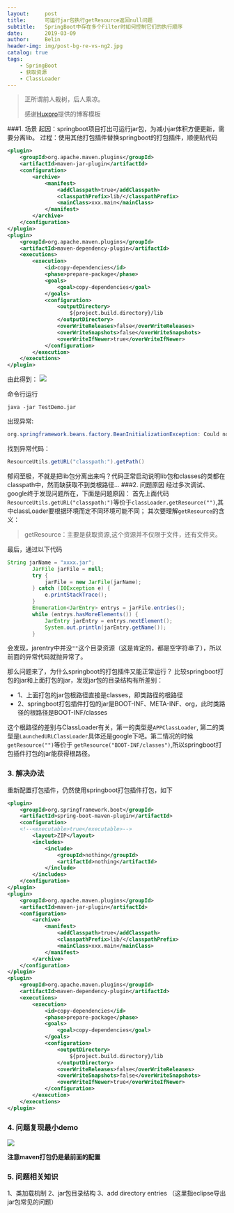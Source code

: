 ```yaml
---
layout:     post
title:      可运行jar包执行getResource返回null问题
subtitle:   SpringBoot中存在多个Filter时如何控制它们的执行顺序
date:       2019-03-09
author:     Belin
header-img: img/post-bg-re-vs-ng2.jpg
catalog: true
tags:
    - SpringBoot
    - 获取资源
    - ClassLoader
---
```


> 正所谓前人栽树，后人乘凉。
>
> 感谢[Huxpro](https://github.com/huxpro)提供的博客模板

###1. 场景
起因：springboot项目打出可运行jar包，为减小jar体积方便更新，需要分离lib。
过程：使用其他打包插件替换springboot的打包插件，顺便贴代码
```xml
<plugin>
	<groupId>org.apache.maven.plugins</groupId>
	<artifactId>maven-jar-plugin</artifactId>
	<configuration>
		<archive>
			<manifest>
				<addClasspath>true</addClasspath>
				<classpathPrefix>lib/</classpathPrefix>
				<mainClass>xxx.main</mainClass>
			</manifest>
		</archive>
	</configuration>
</plugin>
<plugin>
	<groupId>org.apache.maven.plugins</groupId>
	<artifactId>maven-dependency-plugin</artifactId>
	<executions>
		<execution>
			<id>copy-dependencies</id>
			<phase>prepare-package</phase>
			<goals>
				<goal>copy-dependencies</goal>
			</goals>
			<configuration>
				<outputDirectory>
					${project.build.directory}/lib
				</outputDirectory>
				<overWriteReleases>false</overWriteReleases>
				<overWriteSnapshots>false</overWriteSnapshots>
				<overWriteIfNewer>true</overWriteIfNewer>
			</configuration>
		</execution>
	</executions>
</plugin>
```
由此得到：
![](/files/md_image/1.png)

命令行运行
```shell
java -jar TestDemo.jar
```
出现异常:
```java
org.springframework.beans.factory.BeanInitializationException: Could not load properties; nested exception is java.io.FileNotFoundException: class path resource [] cannot be resolved to URL because it does not exist
```
找到异常代码：
```java
ResourceUtils.getURL("classpath:").getPath()
```
郁闷至极，不就是把lib包分离出来吗？代码正常启动说明lib包和classes的类都在classpath中，然而缺获取不到类根路径...
###2. 问题原因
经过多次调试、google终于发现问题所在，下面是问题原因：
首先上面代码`ResourceUtils.getURL("classpath:")`等价于`classLoader.getResource("")`,其中classLoader要根据环境而定不同环境可能不同；
其次要理解`getResource`的含义：
> getResource：主要是获取资源,这个资源并不仅限于文件，还有文件夹。

最后，通过以下代码
```java
String jarName = "xxxx.jar";
        JarFile jarFile = null;
        try {
            jarFile = new JarFile(jarName);
        } catch (IOException e) {
            e.printStackTrace();
        }
        Enumeration<JarEntry> entrys = jarFile.entries();
        while (entrys.hasMoreElements()) {
            JarEntry jarEntry = entrys.nextElement();
            System.out.println(jarEntry.getName());
        }
```
会发现，jarentry中并没`""`这个目录资源（这是肯定的，都是空字符串了），所以前面的异常代码就抛异常了。

那么问题来了，为什么springboot的打包插件又能正常运行？
比较springboot打包的jar和上面打包的jar，发现jar包的目录结构有所差别：
- 1、上面打包的jar包根路径直接是classes，即类路径的根路径
- 2、springboot打包插件打包的jar是BOOT-INF、META-INF、org，此时类路径的根路径是BOOT-INF/classes

这个根路径的差别与ClassLoader有关，第一的类型是`APPClassLoader`, 第二的类型是`LaunchedURLClassLoader`具体还是google下吧。第二情况的时候`getResource("")`等价于 `getResource("BOOT-INF/classes")`,所以springboot打包插件打包的jar能获得根路径。

### 3. 解决办法
重新配置打包插件，仍然使用springboot打包插件打包，如下
```xml
<plugin>
	<groupId>org.springframework.boot</groupId>
	<artifactId>spring-boot-maven-plugin</artifactId>
	<configuration>
	<!--<executable>true</executable>-->
		<layout>ZIP</layout>
		<includes>
			<include>
				<groupId>nothing</groupId>
				<artifactId>nothing</artifactId>
			</include>
		</includes>
	</configuration>
</plugin>
<plugin>
	<groupId>org.apache.maven.plugins</groupId>
	<artifactId>maven-jar-plugin</artifactId>
	<configuration>
		<archive>
			<manifest>
				<addClasspath>true</addClasspath>
				<classpathPrefix>lib/</classpathPrefix>
				<mainClass>xxx.main</mainClass>
			</manifest>
		</archive>
	</configuration>
</plugin>
<plugin>
	<groupId>org.apache.maven.plugins</groupId>
	<artifactId>maven-dependency-plugin</artifactId>
	<executions>
		<execution>
			<id>copy-dependencies</id>
			<phase>prepare-package</phase>
			<goals>
				<goal>copy-dependencies</goal>
			</goals>
			<configuration>
				<outputDirectory>
					${project.build.directory}/lib
				</outputDirectory>
				<overWriteReleases>false</overWriteReleases>
				<overWriteSnapshots>false</overWriteSnapshots>
				<overWriteIfNewer>true</overWriteIfNewer>
			</configuration>
		</execution>
	</executions>
</plugin>
```
### 4. 问题复现最小demo
![](/files/md_image/demo.png)

**注意maven打包仍是最前面的配置**
### 5. 问题相关知识
1、类加载机制
2、jar包目录结构
3、add directory entries （这里指eclipse导出jar包常见的问题）